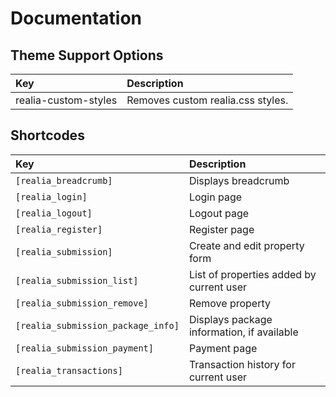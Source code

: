 # Documentation

## Theme Support Options

| **Key**                   | **Description**                        |
|:--------------------------|:---------------------------------------|
| realia-custom-styles      | Removes custom realia.css styles.      |


## Shortcodes

| **Key**                             | **Description**                            |
|:------------------------------------|:-------------------------------------------|
| `[realia_breadcrumb]`               | Displays breadcrumb                        |
| `[realia_login]`                    | Login page                                 |
| `[realia_logout]`                   | Logout page                                |
| `[realia_register]`                 | Register page                              |
| `[realia_submission]`               | Create and edit property form              |
| `[realia_submission_list]`          | List of properties added by current user   |
| `[realia_submission_remove]`        | Remove property                            |
| `[realia_submission_package_info]`  | Displays package information, if available |
| `[realia_submission_payment]`       | Payment page                               |
| `[realia_transactions]`             | Transaction history for current user       |
